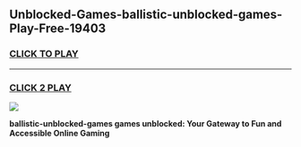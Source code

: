 
## Unblocked-Games-ballistic-unblocked-games-Play-Free-19403
<h3>
<a href="https://premium76.site?title=ballistic-unblocked-games&ref=20A">CLICK TO PLAY</a></h3>
<hr>

<h3>
<a href="https://premium76.site?title=ballistic-unblocked-games&ref=20A">CLICK 2 PLAY</a>
  
</h3>

<a href="https://premium76.site?title=ballistic-unblocked-games&ref=20A"><img src="https://clearcache.store/games.png"></a>


**ballistic-unblocked-games games unblocked: Your Gateway to Fun and Accessible Online Gaming**
